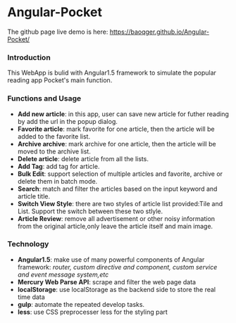 # Angular-Pocket
The github page live demo is here: https://baoqger.github.io/Angular-Pocket/

### Introduction
This WebApp is bulid with Angular1.5 framework to simulate the popular reading app Pocket's main function. 

### Functions and Usage
* __Add new article__: in this app, user can save new article  for futher reading by add the url in the popup dialog. 
* __Favorite article__: mark favorite for one article, then the article will be added to the favorite list.
* __Archive archive__: mark archive for one article, then the article will be moved to the archive list.
* __Delete article__: delete article from all the lists.
* __Add Tag__: add tag for article.
* __Bulk Edit__: support selection of multiple articles and favorite, archive or delete them in batch mode. 
* __Search__: match and filter the articles based on the input keyword and article title. 
* __Switch View Style__: there are two styles of article list provided:Tile and List. Support the switch between these two stlyle. 
* __Article Review__: remove all advertisement or other noisy information from the original article,only leave the article itself and main image. 
### Technology
* __Angular1.5__: make use of many powerful components of Angular framework: _router, custom directive and component, custom service and  event message system,etc_ 
* __Mercury Web Parse API__: scrape and filter the web page data
* __localStorage__: use localStorage as the backend side to store the real time data
* __gulp__: automate the repeated develop tasks.
* __less__: use CSS preprocesser less for the styling part



 